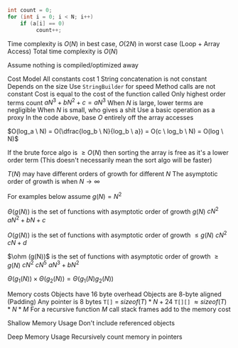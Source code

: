 
```java
int count = 0; 
for (int i = 0; i < N; i++) 
	if (a[i] == 0)
		 count++;
```
Time complexity is $O(N)$ in best case, $O(2N)$ in worst case (Loop + Array Access)
Total time complexity is $O(N)$

Assume nothing is compiled/optimized away

Cost Model
	All constants cost $1$
		String concatenation is not constant
			Depends on the size
			Use `StringBuilder` for speed
		Method calls are not constant
			Cost is equal to the cost of the function called
	Only highest order terms count
		$aN^3 + bN^2 + c = aN^3$
		When $N$ is large, lower terms are negligible 
		When $N$ is small, who gives a shit
	Use a basic operation as a proxy
		In the code above, base $O$ entirely off the array accesses 

$O(log_a \ N) = O(\dfrac{log_b \ N}{log_b \ a}) = O(c \ log_b \ N) = O(log \ N)$

If the brute force algo is $\geq O(N)$ then sorting the array is free as it's a lower order term
	(This doesn't necessarily mean the sort algo will be faster)

$T(N)$ may have different orders of growth for different $N$
The asymptotic order of growth is when $N \to \infty$

For examples below assume $g(N) = N^2$

$\Theta (g(N))$ is the set of functions with asymptotic order of growth $g(N)$
	$c N^2$
	$aN^2 + bN + c$

$O(g(N))$ is the set of functions with asymptotic order of growth $\leq g(N)$
	$cN^2$
	$cN + d$

$\ohm (g(N))$ is the set of functions with asymptotic order of growth $\geq g(N)$
	$cN^2$
	$cN^5$
	$aN^3 + bN^2$

$\Theta(g_1(N)) \times \Theta(g_2 (N)) = \Theta (g_1(N) g_2(N))$

Memory costs
	Objects have 16 byte overhead
	Objects are 8-byte aligned (Padding)
	Any pointer is 8 bytes
	`T[]` = $sizeof(T) * N + 24$
	`T[][]` $\approx sizeof(T) * N * M$	
	For a recursive function $M$ call stack frames add to the memory cost

Shallow Memory Usage
	Don't include referenced objects

Deep Memory Usage
	Recursively count memory in pointers